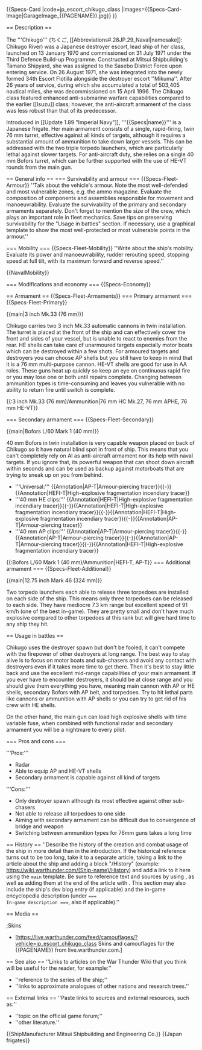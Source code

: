 {{Specs-Card
|code=jp_escort_chikugo_class
|images={{Specs-Card-Image|GarageImage_{{PAGENAME}}.jpg}}
}}

== Description ==
<!-- ''In the first part of the description, cover the history of the ship's creation and military application. In the second part, tell the reader about using this ship in the game. Add a screenshot: if a beginner player has a hard time remembering vehicles by name, a picture will help them identify the ship in question.'' -->
The '''Chikugo''' (ちくご, [[Abbreviations#.28JP.29_Naval|namesake]]: Chikugo River) was a Japanese destroyer escort, lead ship of her class, launched on 13 January 1970 and commissioned on 31 July 1971 under the Third Defence Build-up Programme. Constructed at Mitsui Shipbuilding's Tamano Shipyard, she was assigned to the Sasebo District Force upon entering service. On 26 August 1971, she was integrated into the newly formed 34th Escort Flotilla alongside the destroyer escort ''Mikuma''. After 26 years of service, during which she accumulated a total of 503,405 nautical miles, she was decommissioned on 15 April 1996. The Chikugo class featured enhanced anti-submarine warfare capabilities compared to the earlier [[Isuzu]] class; however, the anti-aircraft armament of the class was less robust than that of its predecessor.

Introduced in [[Update 1.89 "Imperial Navy"]], '''{{Specs|name}}''' is a Japanese frigate. Her main armament consists of a single, rapid-firing, twin 76 mm turret, effective against all kinds of targets, although it requires a substantial amount of ammunition to take down larger vessels. This can be addressed with the two triple torpedo launchers, which are particularly lethal against slower targets. For anti-aircraft duty, she relies on a single 40 mm Bofors turret, which can be further supported with the use of HE-VT rounds from the main gun.

== General info ==
=== Survivability and armour ===
{{Specs-Fleet-Armour}}
''Talk about the vehicle's armour. Note the most well-defended and most vulnerable zones, e.g. the ammo magazine. Evaluate the composition of components and assemblies responsible for movement and manoeuvrability. Evaluate the survivability of the primary and secondary armaments separately. Don't forget to mention the size of the crew, which plays an important role in fleet mechanics. Save tips on preserving survivability for the "Usage in battles" section. If necessary, use a graphical template to show the most well-protected or most vulnerable points in the armour.''

=== Mobility ===
{{Specs-Fleet-Mobility}}
''Write about the ship's mobility. Evaluate its power and manoeuvrability, rudder rerouting speed, stopping speed at full tilt, with its maximum forward and reverse speed.''

{{NavalMobility}}

=== Modifications and economy ===
{{Specs-Economy}}

== Armament ==
{{Specs-Fleet-Armaments}}
=== Primary armament ===
{{Specs-Fleet-Primary}}
<!-- ''Provide information about the characteristics of the primary armament. Evaluate their efficacy in battle based on their reload speed, ballistics and the capacity of their shells. Add a link to the main article about the weapon: <code><nowiki>{{main|Weapon name (calibre)}}</nowiki></code>. Broadly describe the ammunition available for the primary armament, and provide recommendations on how to use it and which ammunition to choose.'' -->
{{main|3 inch Mk.33 (76 mm)}}

Chikugo carries two 3 inch Mk.33 automatic cannons in twin installation. The turret is placed at the front of the ship and can effectively cover the front and sides of your vessel, but is unable to react to enemies from the rear. HE shells can take care of unarmoured targets especially motor boats which can be destroyed within a few shots. For armoured targets and destroyers you can choose AP shells but you still have to keep in mind that it is a 76 mm multi-purpose cannon. HE-VT shells are good for use in AA roles. These guns heat up quickly so keep an eye on continuous rapid fire or you may lose one or both until repairs complete. Changing between ammunition types is time-consuming and leaves you vulnerable with no ability to return fire until switch is complete.

{{:3 inch Mk.33 (76 mm)/Ammunition|76 mm HC Mk.27, 76 mm APHE, 76 mm HE-VT}}

=== Secondary armament ===
{{Specs-Fleet-Secondary}}
<!-- ''Some ships are fitted with weapons of various calibres. Secondary armaments are defined as weapons chosen with the control <code>Select secondary weapon</code>. Evaluate the secondary armaments and give advice on how to use them. Describe the ammunition available for the secondary armament. Provide recommendations on how to use them and which ammunition to choose. Remember that any anti-air armament, even heavy calibre weapons, belong in the next section. If there is no secondary armament, remove this section.'' -->
{{main|Bofors L/60 Mark 1 (40 mm)}}

40 mm Bofors in twin installation is very capable weapon placed on back of Chikugo so it have natural blind spot in front of ship. This means that you can't completely rely on AI as anti-aircraft armament nor its help with naval targets. If you ignore that, its powerful weapon that can shoot down aircraft within seconds and can be used as backup against motorboats that are trying to sneak up on you from behind.

* '''Universal:''' {{Annotation|AP-T|Armour-piercing tracer}}{{-}}{{Annotation|HEFI-T|High-explosive fragmentation incendiary tracer}}
* '''40 mm HE clips:''' {{Annotation|HEFI-T|High-explosive fragmentation incendiary tracer}}{{-}}{{Annotation|HEFI-T|High-explosive fragmentation incendiary tracer}}{{-}}{{Annotation|HEFI-T|High-explosive fragmentation incendiary tracer}}{{-}}{{Annotation|AP-T|Armour-piercing tracer}}
* '''40 mm AP clips:''' {{Annotation|AP-T|Armour-piercing tracer}}{{-}}{{Annotation|AP-T|Armour-piercing tracer}}{{-}}{{Annotation|AP-T|Armour-piercing tracer}}{{-}}{{Annotation|HEFI-T|High-explosive fragmentation incendiary tracer}}

{{:Bofors L/60 Mark 1 (40 mm)/Ammunition|HEFI-T, AP-T}}
=== Additional armament ===
{{Specs-Fleet-Additional}}
<!-- ''Describe the available additional armaments of the ship: depth charges, mines, torpedoes. Talk about their positions, available ammunition and launch features such as dead zones of torpedoes. If there is no additional armament, remove this section.'' -->
{{main|12.75 inch Mark 46 (324 mm)}}

Two torpedo launchers each able to release three torpedoes are installed on each side of the ship. This means only three torpedoes can be released to each side. They have mediocre 7.3 km range but excellent speed of 91 km/h (one of the best in-game). They are pretty small and don't have much explosive compared to other torpedoes at this rank but will give hard time to any ship they hit.

== Usage in battles ==
<!-- ''Describe the technique of using this ship, the characteristics of her use in a team and tips on strategy. Abstain from writing an entire guide – don't try to provide a single point of view, but give the reader food for thought. Talk about the most dangerous opponents for this vehicle and provide recommendations on fighting them. If necessary, note the specifics of playing with this vehicle in various modes (AB, RB, SB).'' -->
Chikugo uses the destroyer spawn but don't be fooled, it can't compete with the firepower of other destroyers at long range. The best way to stay alive is to focus on motor boats and sub-chasers and avoid any contact with destroyers even if it takes more time to get there. Then it's best to stay little back and use the excellent mid-range capabilities of your main armament. If you ever have to encounter destroyers, it should be at close range and you should give them everything you have, meaning main cannon with AP or HE shells, secondary Bofors with AP belt, and torpedoes. Try to hit lethal parts like cannons or ammunition with AP shells or you can try to get rid of his crew with HE shells.

On the other hand, the main gun can load high explosive shells with time variable fuse, when combined with functional radar and secondary armament you will be a nightmare to every pilot.

=== Pros and cons ===
<!-- ''Summarise and briefly evaluate the vehicle in terms of its characteristics and combat effectiveness. Mark its pros and cons in the bulleted list. Try not to use more than 6 points for each of the characteristics. Avoid using categorical definitions such as "bad", "good" and the like - use substitutions with softer forms such as "inadequate" and "effective".'' -->

'''Pros:'''

* Radar
* Able to equip AP and HE-VT shells
* Secondary armament is capable against all kind of targets

'''Cons:'''

* Only destroyer spawn although its most effective against other sub-chasers
* Not able to release all torpedoes to one side
* Aiming with secondary armament can be difficult due to convergence of bridge and weapon
* Switching between ammunition types for 76mm guns takes a long time

== History ==
''Describe the history of the creation and combat usage of the ship in more detail than in the introduction. If the historical reference turns out to be too long, take it to a separate article, taking a link to the article about the ship and adding a block "/History" (example: <nowiki>https://wiki.warthunder.com/(Ship-name)/History</nowiki>) and add a link to it here using the <code>main</code> template. Be sure to reference text and sources by using <code><nowiki><ref></ref></nowiki></code>, as well as adding them at the end of the article with <code><nowiki><references /></nowiki></code>. This section may also include the ship's dev blog entry (if applicable) and the in-game encyclopedia description (under <code><nowiki>=== In-game description ===</nowiki></code>, also if applicable).''

== Media ==
<!-- ''Excellent additions to the article would be video guides, screenshots from the game, and photos.'' -->

;Skins

* [https://live.warthunder.com/feed/camouflages/?vehicle=jp_escort_chikugo_class Skins and camouflages for the {{PAGENAME}} from live.warthunder.com.]

== See also ==
''Links to articles on the War Thunder Wiki that you think will be useful for the reader, for example:''

* ''reference to the series of the ship;''
* ''links to approximate analogues of other nations and research trees.''

== External links ==
''Paste links to sources and external resources, such as:''

* ''topic on the official game forum;''
* ''other literature.''

{{ShipManufacturer Mitsui Shipbuilding and Engineering Co.}}
{{Japan frigates}}